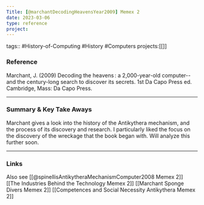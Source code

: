 ```yaml
---
Title: [@marchantDecodingHeavensYear2009] Memex 2
date: 2023-03-06
type: reference
project:
---
```


tags:: #History-of-Computing #History #Computers 
projects:[[]]

### Reference 

  Marchant, J. (2009) Decoding the heavens : a 2,000-year-old computer--and the century-long search to discover its secrets. 1st Da Capo Press ed. Cambridge, Mass: Da Capo Press.

---

### Summary & Key Take Aways

Marchant gives a look into the history of the Antikythera mechanism, and the process of its discovery and research. I particularly liked the focus on the discovery of the wreckage that the book began with. Will analyze this further soon.

--- 

### Links
Also see
[[@spinellisAntikytheraMechanismComputer2008 Memex 2]]
[[The Industries Behind the Technology Memex 2]]
[[Marchant Sponge Divers Memex 2]]
[[Competences and Social Necessity Antikythera Memex 2]]